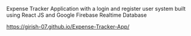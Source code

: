 Expense Tracker Application with a login and register user system built using React JS and Google Firebase Realtime Database

<a>https://girish-07.github.io/Expense-Tracker-App/</a>
